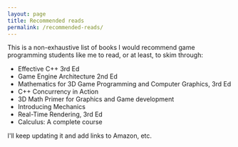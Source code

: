 ```yaml
---
layout: page
title: Recommended reads
permalink: /recommended-reads/
---
```

This is a non-exhaustive list of books I would recommend game programming
students like me to read, or at least, to skim through:
* Effective C++ 3rd Ed
* Game Engine Architecture 2nd Ed
* Mathematics for 3D Game Programming and Computer Graphics, 3rd Ed
* C++ Concurrency in Action
* 3D Math Primer for Graphics and Game development
* Introducing Mechanics
* Real-Time Rendering, 3rd Ed
* Calculus: A complete course

I'll keep updating it and add links to Amazon, etc.

